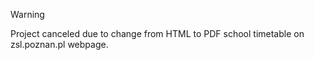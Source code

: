 > [!WARNING]  
> Project canceled due to change from HTML to PDF school timetable on zsl.poznan.pl webpage.
